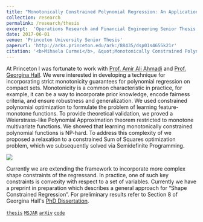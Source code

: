 ```yaml
---
title: "Monotonically Constrained Polynomial Regression: An Application of Sum of Squares Techniques and Semidefinite Programming"
collection: research
permalink: /research/thesis
excerpt:  'Operations Research and Financial Engineering Senior Thesis'
date: 2017-06-01
venue: 'Princeton University Senior Thesis'
paperurl: 'http://arks.princeton.edu/ark:/88435/dsp01s4655k21r'
citation: '<b>Mihaela Curmei</b>, &quot;Monotonically Constrained Polynomial Regression: An Application of Sum of Squares Techniques and Semidefinite Programming&quot;.'
---
```

At Princeton I was fortunate to work with [Prof. Amir Ali Ahmadi](http://aaa.princeton.edu/) and [Prof. Georgina Hall](https://sites.google.com/view/georgina-hall). We were interested in developing a technique for incorporating strict monotonicity guarantees for polynomial regression on compact sets. Monotonicity is a common characteristic in practice, for example, it can be a way to incorporate prior knowledge, encode fairness criteria, and ensure robustness and generalization. We used constrained polynomial optimization to formulate the problem of learning feature-monotone functions. To provide theoretical validation, we proved a Weierstrass-like Polynomial Approximation theorem restricted to monotone multivariate functions. We showed that learning monotonically constrained polynomial functions is NP-hard. To address this complexity of we proposed a relaxation to a constrained Sum of Squares optimization problem, which we subsequently solved via Semidefinite Programming.

![](../../images/thesis.png)

Currently we are extending the framework to incorporate more complex shape constraints of the regressand. In practice, one of such
key constraints is convexity with respect to a set of variables. Currently we have a preprint in preparation which describes a general approach for “Shape Constrained Regression”. For preliminary results refer to Section 8 of Georgina Hall's [PhD Dissertation](https://arxiv.org/pdf/1806.06996.pdf).


[`thesis`](http://arks.princeton.edu/ark:/88435/dsp01s4655k21r)
[`MSJAR`](https://drive.google.com/file/d/1DQeItRRpwbtKIGad29YjfwU_uoDjuzWC/view)
[`arXiv`](https://arxiv.org/pdf/1806.06996.pdf)
[`code`](https://github.com/mcurmei627/dantzig)
